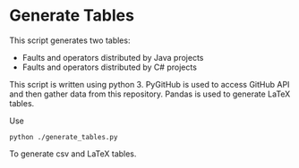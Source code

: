 # Generate Tables
This script generates two tables:
- Faults and operators distributed by Java projects 
- Faults and operators distributed by C# projects 

This script is written using python 3. PyGitHub is used to access GitHub
API and then gather data from this repository. Pandas is used to generate
 LaTeX tables.
 
Use
```
python ./generate_tables.py
```
To generate csv and LaTeX tables.
